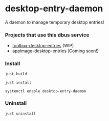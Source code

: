 # desktop-entry-daemon

A daemon to manage temporary desktop entries!

### Projects that use this dbus service

* [toolbox-desktop-entries](https://github.com/ryanabx/toolbox-desktop-entries) (WIP)
* appimage-desktop-entries (Coming soon!)

### Install

`just build`

`just install`

`systemctl enable desktop-entry-daemon`

### Uninstall

`just uninstall`